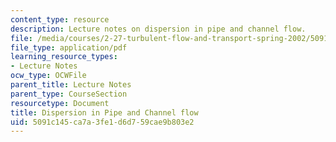 ```yaml
---
content_type: resource
description: Lecture notes on dispersion in pipe and channel flow.
file: /media/courses/2-27-turbulent-flow-and-transport-spring-2002/5091c145ca7a3fe1d6d759cae9b803e2_9_Taylor_dispersion.pdf
file_type: application/pdf
learning_resource_types:
- Lecture Notes
ocw_type: OCWFile
parent_title: Lecture Notes
parent_type: CourseSection
resourcetype: Document
title: Dispersion in Pipe and Channel flow
uid: 5091c145-ca7a-3fe1-d6d7-59cae9b803e2
---
```

